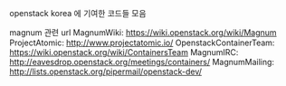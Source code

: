 openstack korea 에 기여한 코드들 모음 

magnum 관련 url 
MagnumWiki: https://wiki.openstack.org/wiki/Magnum
ProjectAtomic: http://www.projectatomic.io/
OpenstackContainerTeam: https://wiki.openstack.org/wiki/ContainersTeam
MagnumIRC: http://eavesdrop.openstack.org/meetings/containers/
MagnumMailing: http://lists.openstack.org/pipermail/openstack-dev/
